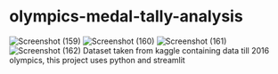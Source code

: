  # olympics-medal-tally-analysis
![Screenshot (159)](https://github.com/Shivansh2110/olympics-medal-tally-analysis/assets/115654507/18166e74-afc4-454b-8635-fccab68231b6)
![Screenshot (160)](https://github.com/Shivansh2110/olympics-medal-tally-analysis/assets/115654507/8b632855-3381-48c4-bc07-0dde1ea3c8e2)
![Screenshot (161)](https://github.com/Shivansh2110/olympics-medal-tally-analysis/assets/115654507/87c9423f-c1e9-4e38-8398-55d0181ae949)
![Screenshot (162)](https://github.com/Shivansh2110/olympics-medal-tally-analysis/assets/115654507/a6903ea1-dbfc-47bb-a5d5-67ee073849c0)
Dataset taken from kaggle containing data till 2016 olympics, this project uses python and streamlit

